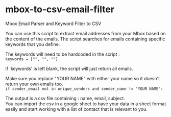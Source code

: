 # mbox-to-csv-email-filter
Mbox Email Parser and Keyword Filter to CSV

You can use this script to extract email addresses from your Mbox based on the content of the emails. The script searches for emails containing specific keywords that you define.  

The keywords will need to be hardcoded in the script :  
`keywords = ["", "", ""] `

if 'keywords' is left blank, the script will just return all emails.  

Make sure you replace "YOUR NAME" with either your name so it doesn't return your own emails too.  
`if sender_email not in unique_senders and sender_name != "YOUR NAME": `

The output is a csv file containing : name, email, subject.  
You can import the csv in a google sheet to have your data in a sheet format easily and start working with a list of contact that is relevant to you. 

